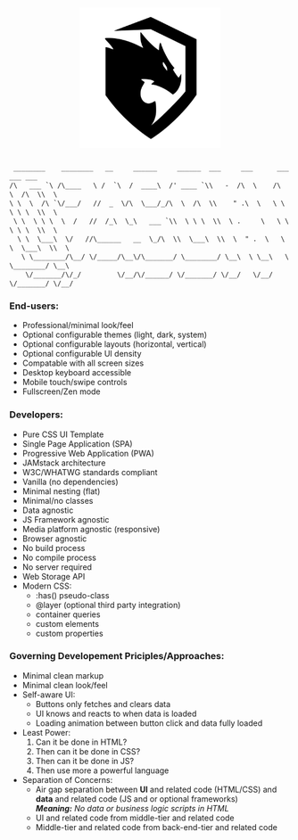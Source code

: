 <h1 align="center"><img src="assets/images/logo.svg" width="50%" /></h1>

```
 ________    ________   __     ______     ______  ___     ___      ___    ___ ___
/\   ___ `\ /\____   \ /  `\  /  ____\  /' ____ `\\   -  /\  \    /\  \  /\  \\  \
\ \  \  /\ `\/___/   //  _  \/\  \___/_/\  \  /\  \\    " .\  \   \ \  \ \ \  \\  \
 \ \  \ \ \  \  /   //  /_\  \_\   ___ `\\  \ \ \  \\  \ .     \   \ \  \ \ \  \\  \
  \ \  \___\  \/   //\______   __  \_/\  \\  \___\  \\  \  " .  \   \ \  \___\  \\  \
   \ \________/\__/ \/_____/\__\/\_______/ \________/ \__\  \ \__\   \ \________/ \__\
    \/_______/\/_/         \/__/\/______/ \/_______/ \/__/   \/__/    \/_______/ \/__/

```

### End-users:

<ul>
  <li>Professional/minimal look/feel</li>
  <li>Optional configurable themes (light, dark, system)</li>
  <li>Optional configurable layouts (horizontal, vertical)</li>
  <li>Optional configurable UI density</li>
  <li>Compatable with all screen sizes</li>
  <li>Desktop keyboard accessible</li>
  <li>Mobile touch/swipe controls</li>
  <li>Fullscreen/Zen mode</li>
</ul>

### Developers:

<ul>
  <li>Pure CSS UI Template</li>
  <li>Single Page Application (SPA)</li>
  <li>Progressive Web Application (PWA)</li>
  <li>JAMstack architecture</li>
  <li>W3C/WHATWG standards compliant</li>
  <li>Vanilla (no dependencies)</li>
  <li>Minimal nesting (flat)</li>
  <li>Minimal/no classes</li>
  <li>Data agnostic</li>
  <li>JS Framework agnostic</li>
  <li>Media platform agnostic (responsive)</li>
  <li>Browser agnostic</li>
  <li>No build process</li>
  <li>No compile process</li>
  <li>No server required</li>
  <li>Web Storage API</li>
  <li>Modern CSS:
    <ul>
      <li>:has() pseudo-class</li>
      <li>@layer (optional third party integration)
      <li>container queries
      <li>custom elements
      <li>custom properties
    </ul>
  </li>
</ul>

### Governing Developement Priciples/Approaches:

<ul>
  <li>Minimal clean markup</li>
  <li>Minimal clean look/feel</li>
  <li>Self-aware UI:
    <ul>
      <li>Buttons only fetches and clears data</li>
      <li>UI knows and reacts to when data is loaded</li>
      <li>Loading animation between button click and data fully loaded</li>
    </ul>
  </li>
  <li>Least Power:
    <ol>
      <li>Can it be done in HTML?</li>
      <li>Then can it be done in CSS?</li>
      <li>Then can it be done in JS?</li>
      <li>Then use more a powerful language</li>
    </ol>
  </li>
  <li>Separation of Concerns:
    <ul>
      <li>Air gap separation between <b>UI</b> and related code (HTML/CSS) and <b>data</b> and related code (JS and or optional frameworks)
       <br /><i><b>Meaning:</b> No data or business logic scripts in HTML</i></li>
      <li>UI and related code from middle-tier and related code</li>
      <li>Middle-tier and related code from back-end-tier and related code</li>
    </ul>
  </li>
</ul>
